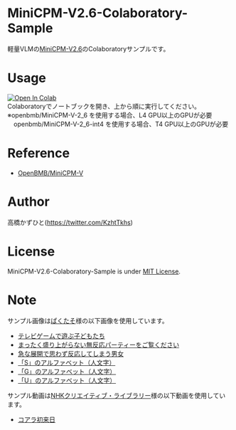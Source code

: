 # MiniCPM-V2.6-Colaboratory-Sample
軽量VLMの[MiniCPM-V2.6](https://github.com/OpenBMB/MiniCPM-V)のColaboratoryサンプルです。<br>

# Usage
[![Open In Colab](https://colab.research.google.com/assets/colab-badge.svg)](https://colab.research.google.com/github/Kazuhito00/MiniCPM-V2.6-Colaboratory-Sample/blob/main/MiniCPM-V2.6-Colaboratory-Sample.ipynb)<br>
Colaboratoryでノートブックを開き、上から順に実行してください。<br>
※openbmb/MiniCPM-V-2_6 を使用する場合、L4 GPU以上のGPUが必要<br>
　openbmb/MiniCPM-V-2_6-int4 を使用する場合、T4 GPU以上のGPUが必要

# Reference
* [OpenBMB/MiniCPM-V](https://github.com/OpenBMB/MiniCPM-V)

# Author
高橋かずひと(https://twitter.com/KzhtTkhs)
 
# License 
MiniCPM-V2.6-Colaboratory-Sample is under [MIT License](LICENSE).

# Note
サンプル画像は[ぱくたそ](https://www.pakutaso.com/)様の以下画像を使用しています。
* [テレビゲームで遊ぶ子どもたち](https://www.pakutaso.com/20190310081post-20065.html)
* [まったく盛り上がらない無反応パーティーをご覧ください](https://www.pakutaso.com/20240233033post-50462.html)
* [急な展開で思わず反応してしまう男女](https://www.pakutaso.com/20240245033post-50463.html)
* [「S」のアルファベット（人文字）](https://www.pakutaso.com/20161129320s-3.html)
* [「G」のアルファベット（人文字）](https://www.pakutaso.com/20161115320g.html)
* [「U」のアルファベット（人文字）](https://www.pakutaso.com/20161130320u.html)

サンプル動画は[NHKクリエイティブ・ライブラリー](https://www.nhk.or.jp/archives/creative/)様の以下動画を使用しています。
* [コアラ初来日](https://www2.nhk.or.jp/archives/movies/?id=D0002080144_00000)

